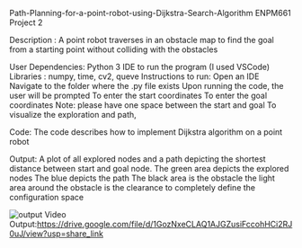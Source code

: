 Path-Planning-for-a-point-robot-using-Dijkstra-Search-Algorithm
ENPM661 Project 2

Description : A point robot traverses in an obstacle map to find the goal from a starting point without colliding with the obstacles

User Dependencies:
Python 3
IDE to run the program (I used VSCode)
Libraries : numpy, time, cv2, queve
Instructions to run:
Open an IDE
Navigate to the folder where the .py file exists
Upon running the code, the user will be prompted
To enter the start coordinates
To enter the goal coordinates
Note: please have one space between the start and goal
To visualize the exploration and path, 

Code:
The code describes how to implement Dijkstra algorithm on a point robot


Output:
A plot of all explored nodes and a path depicting the shortest distance between start and goal node.
The green area depicts the explored nodes
The blue depicts the path
The black area is the obstacle
the light area around the obstacle is the clearance to completely define the configuration space

![output](https://user-images.githubusercontent.com/125417627/224524955-a9deb901-b653-4023-b8b9-bdb499195757.jpg)
Video Output:https://drive.google.com/file/d/1GozNxeCLAQ1AJGZusiFccohHCi2RJ0uJ/view?usp=share_link
